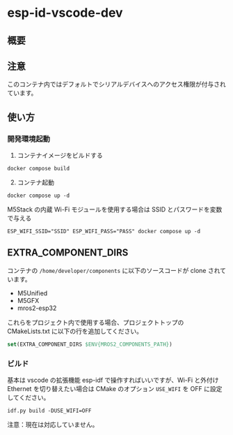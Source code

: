 # esp-id-vscode-dev

## 概要

## 注意

このコンテナ内ではデフォルトでシリアルデバイスへのアクセス権限が付与されています。

## 使い方

### 開発環境起動

1. コンテナイメージをビルドする

```
docker compose build
```

2. コンテナ起動

```
docker compose up -d
```

M5Stack の内蔵 Wi-Fi モジュールを使用する場合は SSID とパスワードを変数で与える

```
ESP_WIFI_SSID="SSID" ESP_WIFI_PASS="PASS" docker compose up -d
```

## EXTRA_COMPONENT_DIRS

コンテナの `/home/developer/components` に以下のソースコードが clone されています。

- M5Unified
- M5GFX
- mros2-esp32

これらをプロジェクト内で使用する場合、プロジェクトトップの CMakeLists.txt に以下の行を追加してください。

```cmake
set(EXTRA_COMPONENT_DIRS $ENV{MROS2_COMPONENTS_PATH})
```

### ビルド

基本は vscode の拡張機能 esp-idf で操作すればいいですが、Wi-Fi と外付け Ethernet を切り替えたい場合は CMake のオプション `USE_WIFI` を OFF に設定してください。

```
idf.py build -DUSE_WIFI=OFF

```

注意：現在は対応していません。

